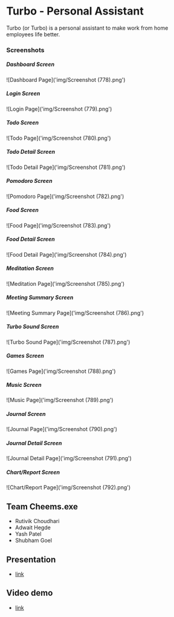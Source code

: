 # Turbo - Personal Assistant
Turbo (or Turbo) is a personal assistant to make work from home employees life better.

### Screenshots

##### Dashboard Screen
![Dashboard Page]('img/Screenshot (778).png')

##### Login Screen
![Login Page]('img/Screenshot (779).png')

##### Todo Screen
![Todo Page]('img/Screenshot (780).png')

##### Todo Detail Screen
![Todo Detail Page]('img/Screenshot (781).png')

##### Pomodoro Screen
![Pomodoro Page]('img/Screenshot (782).png')

##### Food Screen
![Food Page]('img/Screenshot (783).png')

##### Food Detail Screen
![Food Detail Page]('img/Screenshot (784).png')

##### Meditation Screen
![Meditation Page]('img/Screenshot (785).png')

##### Meeting Summary Screen
![Meeting Summary Page]('img/Screenshot (786).png')

##### Turbo Sound Screen
![Turbo Sound Page]('img/Screenshot (787).png')

##### Games Screen
![Games Page]('img/Screenshot (788).png')

##### Music Screen
![Music Page]('img/Screenshot (789).png')

##### Journal Screen
![Journal Page]('img/Screenshot (790).png')

##### Journal Detail Screen
![Journal Detail Page]('img/Screenshot (791).png')

##### Chart/Report Screen
![Chart/Report Page]('img/Screenshot (792).png')


## Team Cheems.exe
* Rutivik Choudhari 
* Adwait Hegde
* Yash Patel 
* Shubham Goel 

## Presentation
- [link](https://www.canva.com/design/DAE221clAoU/ouObEEaR2A8EN63eB7Asqw/edit)

## Video demo 
- [link](https://drive.google.com/drive/folders/1GFUHTiG9bGUbe7B_BmQYnPw2KJvNAG7g?usp=sharing)